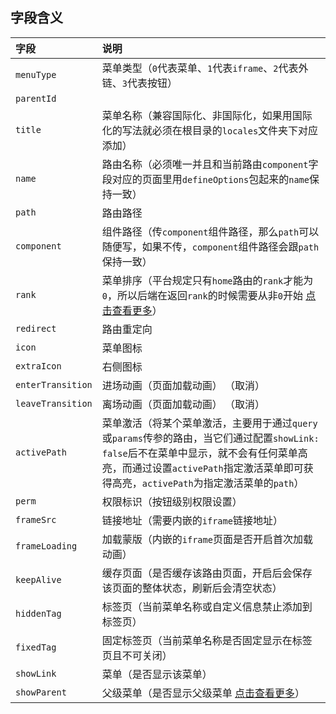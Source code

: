 ## 字段含义

| 字段              | 说明                                                                                                                                                                                                                                                                                                                                                                                                                                                             |
| :---------------- | :--------------------------------------------------------------------------------------------------------------------------------------------------------------------------------------------------------------------------------------------------------------------------------------------------------------------------------------------------------------------------------------------------------------------------------------------------------------- |
| `menuType`        | 菜单类型（`0`代表菜单、`1`代表`iframe`、`2`代表外链、`3`代表按钮）                                                                                                                                                                                                                                                                                                                                                                                               |
| `parentId`        |                                                                                                                                                                                                                                                                                                                                                                                                                                                                  |
| `title`           | 菜单名称（兼容国际化、非国际化，如果用国际化的写法就必须在根目录的`locales`文件夹下对应添加）                                                                                                                                                                                                                                                                                                                                                                    |
| `name`            | 路由名称（必须唯一并且和当前路由`component`字段对应的页面里用`defineOptions`包起来的`name`保持一致）                                                                                                                                                                                                                                                                                                                                                             |
| `path`            | 路由路径                                                                                                                                                                                                                                                                                                                                                                                                                                                         |
| `component`       | 组件路径（传`component`组件路径，那么`path`可以随便写，如果不传，`component`组件路径会跟`path`保持一致）                                                                                                                                                                                                                                                                                                                                                         |
| `rank`            | 菜单排序（平台规定只有`home`路由的`rank`才能为`0`，所以后端在返回`rank`的时候需要从非`0`开始 [点击查看更多](https://yiming_chang.gitee.io/pure-admin-doc/pages/routerMenu/#%E8%8F%9C%E5%8D%95%E6%8E%92%E5%BA%8F-rank)）                                                                                                                                                                                                                                          |
| `redirect`        | 路由重定向                                                                                                                                                                                                                                                                                                                                                                                                                                                       |
| `icon`            | 菜单图标                                                                                                                                                                                                                                                                                                                                                                                                                                                         |
| `extraIcon`       | 右侧图标                                                                                                                                                                                                                                                                                                                                                                                                                                                         |
| `enterTransition` | 进场动画（页面加载动画） （取消）                                                                                                                                                                                                                                                                                                                                                                                                                                |
| `leaveTransition` | 离场动画（页面加载动画） （取消）                                                                                                                                                                                                                                                                                                                                                                                                                                |
| `activePath`      | 菜单激活（将某个菜单激活，主要用于通过`query`或`params`传参的路由，当它们通过配置`showLink: false`后不在菜单中显示，就不会有任何菜单高亮，而通过设置`activePath`指定激活菜单即可获得高亮，`activePath`为指定激活菜单的`path`）                                                                                                                                                                                                                                   |
| `perm`            | 权限标识（按钮级别权限设置）                                                                                                                                                                                                                                                                                                                                                                                                                                     |
| `frameSrc`        | 链接地址（需要内嵌的`iframe`链接地址）                                                                                                                                                                                                                                                                                                                                                                                                                           |
| `frameLoading`    | 加载蒙版（内嵌的`iframe`页面是否开启首次加载动画）                                                                                                                                                                                                                                                                                                                                                                                                               |
| `keepAlive`       | 缓存页面（是否缓存该路由页面，开启后会保存该页面的整体状态，刷新后会清空状态）                                                                                                                                                                                                                                                                                                                                                                                   |
| `hiddenTag`       | 标签页（当前菜单名称或自定义信息禁止添加到标签页）                                                                                                                                                                                                                                                                                                                                                                                                               |
| `fixedTag`        | 固定标签页（当前菜单名称是否固定显示在标签页且不可关闭）                                                                                                                                                                                                                                                                                                                                                                                                         |
| `showLink`        | 菜单（是否显示该菜单）                                                                                                                                                                                                                                                                                                                                                                                                                                           |
| `showParent`      | 父级菜单（是否显示父级菜单 [点击查看更多](https://yiming_chang.gitee.io/pure-admin-doc/pages/routerMenu/#%E7%AC%AC%E4%B8%80%E7%A7%8D-%E8%AF%A5%E6%A8%A1%E5%BC%8F%E9%92%88%E5%AF%B9%E7%88%B6%E7%BA%A7%E8%8F%9C%E5%8D%95%E4%B8%8B%E5%8F%AA%E6%9C%89%E4%B8%80%E4%B8%AA%E5%AD%90%E8%8F%9C%E5%8D%95%E7%9A%84%E6%83%85%E5%86%B5-%E5%9C%A8%E5%AD%90%E8%8F%9C%E5%8D%95%E7%9A%84-meta-%E5%B1%9E%E6%80%A7%E4%B8%AD%E5%8A%A0%E4%B8%8A-showparent-true-%E5%8D%B3%E5%8F%AF)） |
